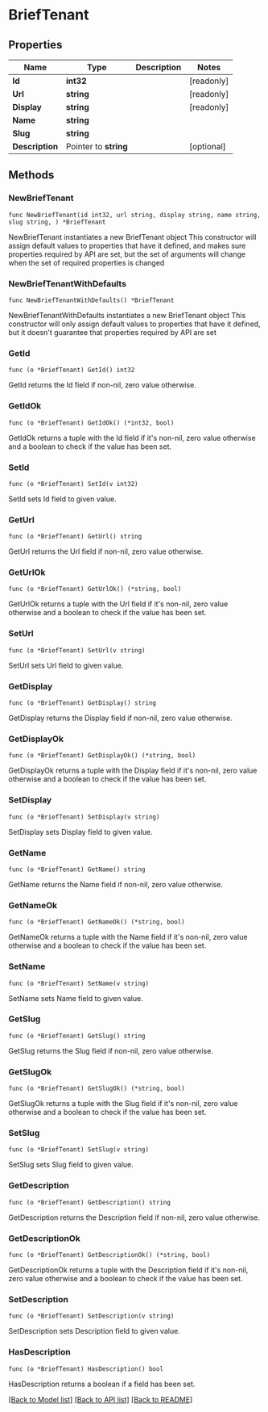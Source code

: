 # BriefTenant

## Properties

Name | Type | Description | Notes
------------ | ------------- | ------------- | -------------
**Id** | **int32** |  | [readonly] 
**Url** | **string** |  | [readonly] 
**Display** | **string** |  | [readonly] 
**Name** | **string** |  | 
**Slug** | **string** |  | 
**Description** | Pointer to **string** |  | [optional] 

## Methods

### NewBriefTenant

`func NewBriefTenant(id int32, url string, display string, name string, slug string, ) *BriefTenant`

NewBriefTenant instantiates a new BriefTenant object
This constructor will assign default values to properties that have it defined,
and makes sure properties required by API are set, but the set of arguments
will change when the set of required properties is changed

### NewBriefTenantWithDefaults

`func NewBriefTenantWithDefaults() *BriefTenant`

NewBriefTenantWithDefaults instantiates a new BriefTenant object
This constructor will only assign default values to properties that have it defined,
but it doesn't guarantee that properties required by API are set

### GetId

`func (o *BriefTenant) GetId() int32`

GetId returns the Id field if non-nil, zero value otherwise.

### GetIdOk

`func (o *BriefTenant) GetIdOk() (*int32, bool)`

GetIdOk returns a tuple with the Id field if it's non-nil, zero value otherwise
and a boolean to check if the value has been set.

### SetId

`func (o *BriefTenant) SetId(v int32)`

SetId sets Id field to given value.


### GetUrl

`func (o *BriefTenant) GetUrl() string`

GetUrl returns the Url field if non-nil, zero value otherwise.

### GetUrlOk

`func (o *BriefTenant) GetUrlOk() (*string, bool)`

GetUrlOk returns a tuple with the Url field if it's non-nil, zero value otherwise
and a boolean to check if the value has been set.

### SetUrl

`func (o *BriefTenant) SetUrl(v string)`

SetUrl sets Url field to given value.


### GetDisplay

`func (o *BriefTenant) GetDisplay() string`

GetDisplay returns the Display field if non-nil, zero value otherwise.

### GetDisplayOk

`func (o *BriefTenant) GetDisplayOk() (*string, bool)`

GetDisplayOk returns a tuple with the Display field if it's non-nil, zero value otherwise
and a boolean to check if the value has been set.

### SetDisplay

`func (o *BriefTenant) SetDisplay(v string)`

SetDisplay sets Display field to given value.


### GetName

`func (o *BriefTenant) GetName() string`

GetName returns the Name field if non-nil, zero value otherwise.

### GetNameOk

`func (o *BriefTenant) GetNameOk() (*string, bool)`

GetNameOk returns a tuple with the Name field if it's non-nil, zero value otherwise
and a boolean to check if the value has been set.

### SetName

`func (o *BriefTenant) SetName(v string)`

SetName sets Name field to given value.


### GetSlug

`func (o *BriefTenant) GetSlug() string`

GetSlug returns the Slug field if non-nil, zero value otherwise.

### GetSlugOk

`func (o *BriefTenant) GetSlugOk() (*string, bool)`

GetSlugOk returns a tuple with the Slug field if it's non-nil, zero value otherwise
and a boolean to check if the value has been set.

### SetSlug

`func (o *BriefTenant) SetSlug(v string)`

SetSlug sets Slug field to given value.


### GetDescription

`func (o *BriefTenant) GetDescription() string`

GetDescription returns the Description field if non-nil, zero value otherwise.

### GetDescriptionOk

`func (o *BriefTenant) GetDescriptionOk() (*string, bool)`

GetDescriptionOk returns a tuple with the Description field if it's non-nil, zero value otherwise
and a boolean to check if the value has been set.

### SetDescription

`func (o *BriefTenant) SetDescription(v string)`

SetDescription sets Description field to given value.

### HasDescription

`func (o *BriefTenant) HasDescription() bool`

HasDescription returns a boolean if a field has been set.


[[Back to Model list]](../README.md#documentation-for-models) [[Back to API list]](../README.md#documentation-for-api-endpoints) [[Back to README]](../README.md)



